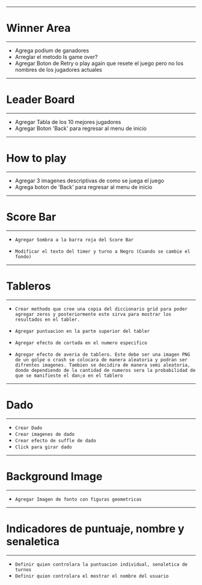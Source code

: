 *********************************************************************
# Winner Area
*********************************************************************
- Agrega podium de ganadores
- Arreglar el metodo Is game over?
- Agregar Boton de Retry o play again que resete el juego
pero no los nombres de los jugadores actuales
*********************************************************************
# Leader Board
*********************************************************************
- Agregar Tabla de los 10 mejores jugadores
- Agregar Boton 'Back' para regresar al menu de inicio

*********************************************************************
# How to play
*********************************************************************
- Agregar 3 imagenes descriptivas de como se juega el juego
- Agrega boton de 'Back' para regresar al menu de inicio
*********************************************************************
# Score Bar
*********************************************************************
- `Agregar Sombra a la barra roja del Score Bar`

- `Modificar el texto del timer y turno a Negro (Cuando se cambie el fondo)`

*********************************************************************
# Tableros
*********************************************************************
- `Crear methodo que cree una copia del diccionario grid para poder agregar zeros
y posteriormente este sirva para mostrar los resultados en el tabler.`

- `Agregar puntuacion en la parte superior del tabler`

- `Agregar efecto de cortada en el numero especifico` 

- `Agregar efecto de averia de tablero. Este debe ser una imagen PNG de un golpe o crash
se colocara de manera aleatoria y podran ser difrentes imagenes. Tambien se decidira
de manera semi aleatoria, donde dependiendo de la cantidad de numeros sera la probabilidad de 
que se manifieste el dan;o en el tablero`


*********************************************************************
# Dado
*********************************************************************
- `Crear Dado`
- `Crear imagenes de dado`
- `Crear efecto de suffle de dado`
- `Click para girar dado`


*********************************************************************
# Background Image
*********************************************************************
- `Agregar Imagen de fonto con figuras geometricas`

*********************************************************************
# Indicadores de puntuaje, nombre y senaletica
*********************************************************************
- `Definir quien controlara la puntuacion individual, senaletica de turnos`
- `Definir quien controlara el mostrar el nombre del usuario`
